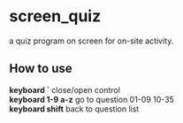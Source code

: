 # screen_quiz
a quiz program on screen for on-site activity.
## How to use
**keyboard `**
close/open control  
**keyboard 1-9 a-z**
go to question  01-09 10-35  
**keyboard shift**
back to question list 
